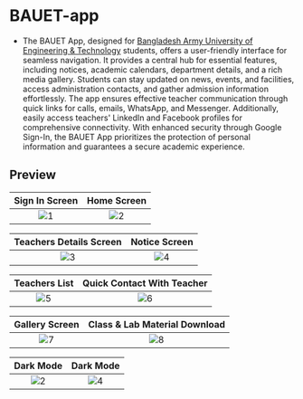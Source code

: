 # BAUET-app
-	The BAUET App, designed for [Bangladesh Army University of Engineering & Technology](https://bauet.ac.bd/) students, offers a user-friendly interface for seamless navigation. It provides a central hub for essential features, including notices, academic calendars, department details, and a rich media gallery. Students can stay updated on news, events, and facilities, access administration contacts, and gather admission information effortlessly. The app ensures effective teacher communication through quick links for calls, emails, WhatsApp, and Messenger. Additionally, easily access teachers' LinkedIn and Facebook profiles for comprehensive connectivity. With enhanced security through Google Sign-In, the BAUET App prioritizes the protection of personal information and guarantees a secure academic experience.
## Preview


Sign In Screen             |  Home Screen              | 
:-------------------------:|:-------------------------:|
![1](https://user-images.githubusercontent.com/98076172/188306421-95df9695-6026-407a-8f9a-54eb827a3a8f.png) |  ![2](https://user-images.githubusercontent.com/98076172/188306441-536ac252-6f9a-404f-a4dd-50309763d43f.png)


Teachers Details Screen             |  Notice Screen              | 
:-------------------------:|:-------------------------:|
![3](https://user-images.githubusercontent.com/98076172/188306617-4d931cc7-e289-41fe-8a25-4af4d51801c7.png)|  ![4](https://user-images.githubusercontent.com/98076172/188306624-f43bb108-2be1-4396-a19e-03cd06ace7a6.png)


Teachers List              |  Quick Contact With Teacher              | 
:-------------------------:|:-------------------------:|
![5](https://user-images.githubusercontent.com/98076172/188306944-d5d2a67b-0ac0-43ff-943c-445da1ed751e.png) |  ![6](https://user-images.githubusercontent.com/98076172/188306965-8073bc34-c231-4e2f-9a6b-53d3d8681d35.png)



Gallery Screen            |  Class & Lab Material Download              | 
:-------------------------:|:-------------------------:|
![7](https://user-images.githubusercontent.com/98076172/188307018-2305c396-9da8-4f1a-b915-a1d425c4bc11.png) | ![8](https://user-images.githubusercontent.com/98076172/188307028-a881933e-6d7b-4fae-ac05-714fa2ad5a5d.png)


Dark Mode            |       Dark Mode |     
:-------------------------: | :-------------------------:
![2](https://user-images.githubusercontent.com/98076172/188307542-e336c76b-ebf8-4e02-9322-74792a5936fd.png) | ![4](https://user-images.githubusercontent.com/98076172/188307575-d97a262b-825f-4a3a-9422-bc7b3b77fb5c.png)

